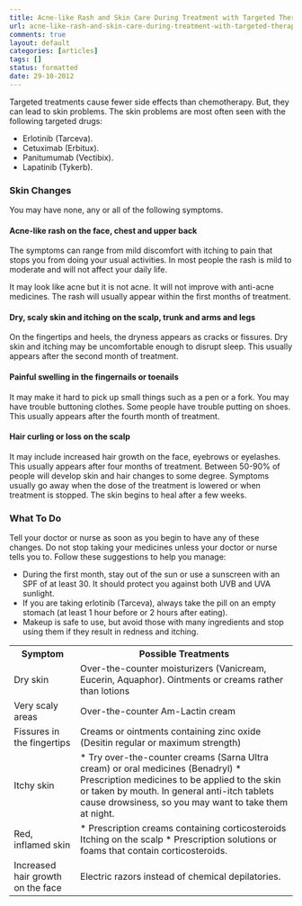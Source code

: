 ```yaml
---
title: Acne-like Rash and Skin Care During Treatment with Targeted Therapies
url: acne-like-rash-and-skin-care-during-treatment-with-targeted-therapies
comments: true
layout: default
categories: [articles]
tags: []
status: formatted  
date: 29-10-2012
---
```

Targeted treatments cause fewer side effects than chemotherapy. But, they can lead to skin problems. The skin problems are most often seen with the following targeted drugs:

* Erlotinib (Tarceva). 
* Cetuximab (Erbitux). 
* Panitumumab (Vectibix). 
* Lapatinib (Tykerb). 

### Skin Changes 
You may have none, any or all of the following symptoms.

#### Acne-like rash on the face, chest and upper back 
The symptoms can range from mild discomfort with itching to pain that stops you from doing your usual activities. In most people the rash is mild to moderate and will not affect your daily life. 

It may look like acne but it is not acne. It will not improve with anti-acne medicines. The rash will usually appear within the first months of treatment.

#### Dry, scaly skin and itching on the scalp, trunk and arms and legs 
On the fingertips and heels, the dryness appears as cracks or fissures. Dry skin and itching may be uncomfortable enough to disrupt sleep. This usually appears after the second month of treatment.

#### Painful swelling in the fingernails or toenails 
It may make it hard to pick up small things such as a pen or a fork. You may have trouble buttoning clothes. Some people have trouble putting on shoes. This usually appears after the fourth month of treatment.

#### Hair curling or loss on the scalp 
It may include increased hair growth on the face, eyebrows or eyelashes. This usually appears after four months of treatment. 
Between 50-90% of people will develop skin and hair changes to some degree. Symptoms usually go away when the dose of the treatment is lowered or when treatment is stopped. The skin begins to heal after a few weeks. 

### What To Do 
Tell your doctor or nurse as soon as you begin to have any of these changes. Do not stop taking your medicines unless your doctor or nurse tells you to. Follow these suggestions to help you manage:

* During the first month, stay out of the sun or use a sunscreen with an SPF of at least 30. It should protect you against both UVB and UVA sunlight. 
* If you are taking erlotinib (Tarceva), always take the pill on an empty stomach (at least 1 hour before or 2 hours after eating). 
* Makeup is safe to use, but avoid those with many ingredients and stop using them if they result in redness and itching. 

<table>
<tr><th class="third">Symptom</th><th>Possible Treatments</th></tr>
<tr><td class="third">Dry skin</td><td>Over-the-counter moisturizers (Vanicream, Eucerin, Aquaphor). Ointments or creams rather than lotions</td></tr>
<tr><td class="third">Very scaly areas</td><td>Over-the-counter Am-Lactin cream </td></tr>
<tr><td class="third">Fissures in the fingertips</td><td>Creams or ointments containing zinc oxide (Desitin regular or maximum strength)</td></tr>
<tr><td class="third">Itchy skin</td><td>
* Try over-the-counter creams (Sarna Ultra cream) or oral medicines (Benadryl) 
* Prescription medicines to be applied to the skin or taken by mouth. In general anti-itch tablets cause drowsiness, so you may want to take them at night.</td></tr>
<tr><td class="third">Red, inflamed skin</td><td>* Prescription creams containing corticosteroids
Itching on the scalp
* Prescription solutions or foams that contain corticosteroids.</td></tr>
<tr><td class="third>Inflammation around finger or toenails</td><td>
* Soft shoes 
* Avoid activities that could injure the fingers or toes 
* Prescription  topical antibiotics  silver nitrate to be applied every week. 
* If there is any sign of infection (pain, redness, secretions), soak fingers or toes every evening in a solution of white vinegar diluted in an equal amount of tap water</td></tr>
<tr><td class="third>Increased hair growth on the face</td><td>Electric razors instead of chemical depilatories.</td></tr>
</table>
